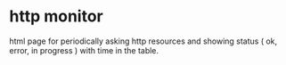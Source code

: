 # http monitor
html page for periodically asking http resources and showing status ( ok, error, in progress ) with time in the table.
